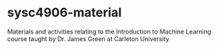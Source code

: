 # sysc4906-material
 Materials and activities relating to the Introduction to Machine Learning course taught by Dr. James Green at Carleton University
